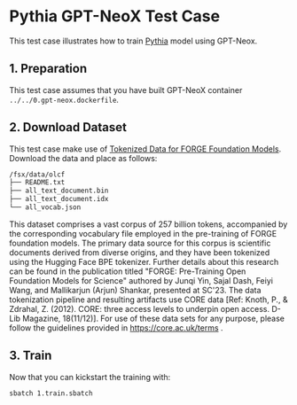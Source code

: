 
# Pythia GPT-NeoX Test Case <!-- omit in toc -->

This test case illustrates how to train [Pythia](https://arxiv.org/abs/2304.01373) model using GPT-Neox. 

## 1. Preparation

This test case assumes that you have built GPT-NeoX container `../../0.gpt-neox.dockerfile`.

## 2. Download Dataset 

This test case make use of [Tokenized Data for FORGE Foundation Models](https://doi.ccs.ornl.gov/ui/doi/453). Download the data and place as follows:

```bash
/fsx/data/olcf
├── README.txt
├── all_text_document.bin
├── all_text_document.idx
└── all_vocab.json
```

This dataset comprises a vast corpus of 257 billion tokens, accompanied by the corresponding vocabulary file employed in the pre-training of FORGE foundation models. The primary data source for this corpus is scientific documents derived from diverse origins, and they have been tokenized using the Hugging Face BPE tokenizer. Further details about this research can be found in the publication titled "FORGE: Pre-Training Open Foundation Models for Science" authored by Junqi Yin, Sajal Dash, Feiyi Wang, and Mallikarjun (Arjun) Shankar, presented at SC'23. The data tokenization pipeline and resulting artifacts use CORE data [Ref: Knoth, P., & Zdrahal, Z. (2012). CORE: three access levels to underpin open access. D-Lib Magazine, 18(11/12)]. For use of these data sets for any purpose, please follow the guidelines provided in https://core.ac.uk/terms .

## 3. Train 

Now that you can kickstart the training with:

```bash
sbatch 1.train.sbatch
```

